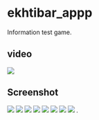 # ekhtibar_appp

Information test game.

## video
![](assets/video1.gif)

## Screenshot
![](assets/iimeg1.png)
![](assets/iimeg2.png)
![](assets/iimeg3.png)
![](assets/iimeg4.png)
![](assets/iimeg5.png)
![](assets/iimeg6.png)
![](assets/iimeg7.png)
![](assets/iimeg8.png)
.
